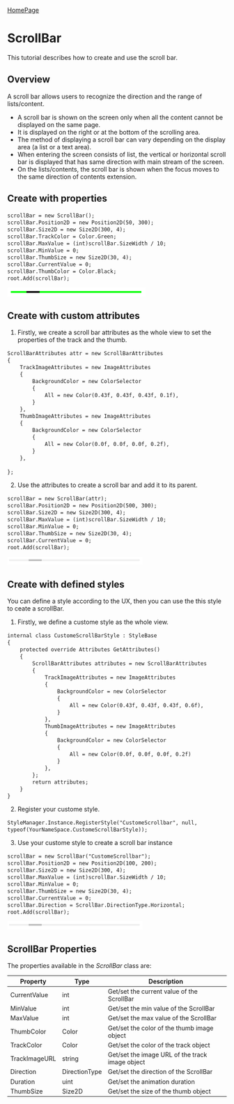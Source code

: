 [HomePage](./Guide.md)<br>

# ScrollBar
This tutorial describes how to create and use the scroll bar.

## Overview
A scroll bar allows users to recognize the direction and the range of lists/content.

- A scroll bar is shown on the screen only when all the content cannot be displayed on the same page.
- It is displayed on the right or at the bottom of the scrolling area.
- The method of displaying a scroll bar can vary depending on the display area (a list or a text area).
- When entering the screen consists of list, the vertical or horizontal scroll bar is displayed that has same direction with main stream of the screen.
- On the lists/contents, the scroll bar is shown when the focus moves to the same direction of contents extension.

## Create with properties

~~~{.cs}
scrollBar = new ScrollBar();
scrollBar.Position2D = new Position2D(50, 300);
scrollBar.Size2D = new Size2D(300, 4);
scrollBar.TrackColor = Color.Green;           
scrollBar.MaxValue = (int)scrollBar.SizeWidth / 10;
scrollBar.MinValue = 0;
scrollBar.ThumbSize = new Size2D(30, 4);
scrollBar.CurrentValue = 0;
scrollBar.ThumbColor = Color.Black;
root.Add(scrollBar);
~~~
![CreateWithProperties](../../assets/images/components/scrollbar_properties.PNG)
## Create with custom attributes
1. Firstly, we create a scroll bar attributes as the whole view to set the properties of the track and the thumb.

~~~{.cs}
ScrollBarAttributes attr = new ScrollBarAttributes
{
    TrackImageAttributes = new ImageAttributes
    {
        BackgroundColor = new ColorSelector
        {
            All = new Color(0.43f, 0.43f, 0.43f, 0.1f),
        }
    },
    ThumbImageAttributes = new ImageAttributes
    {
        BackgroundColor = new ColorSelector
        {
            All = new Color(0.0f, 0.0f, 0.0f, 0.2f),
        }
    },

};
~~~

2. Use the attributes to create a scroll bar and add it to its parent.

~~~{.cs}
scrollBar = new ScrollBar(attr);
scrollBar.Position2D = new Position2D(500, 300);
scrollBar.Size2D = new Size2D(300, 4);
scrollBar.MaxValue = (int)scrollBar.SizeWidth / 10;
scrollBar.MinValue = 0;
scrollBar.ThumbSize = new Size2D(30, 4);
scrollBar.CurrentValue = 0;
root.Add(scrollBar);
~~~
![CreateWithAttributes](../../assets/images/components/scrollbar_attr.PNG)

## Create with defined styles
You can define a style according to the UX, then you can use the this style to ceate a scrollBar.

1. Firstly, we define a custome style as the whole view.
~~~{.cs}
internal class CustomeScrollBarStyle : StyleBase
{
    protected override Attributes GetAttributes()
    {
        ScrollBarAttributes attributes = new ScrollBarAttributes
        {
            TrackImageAttributes = new ImageAttributes
            {
                BackgroundColor = new ColorSelector
                {
                    All = new Color(0.43f, 0.43f, 0.43f, 0.6f),
                }
            },
            ThumbImageAttributes = new ImageAttributes
            {
                BackgroundColor = new ColorSelector
                {
                    All = new Color(0.0f, 0.0f, 0.0f, 0.2f)
                }
            },
        };
        return attributes;
    }
}
~~~

2. Register your custome style.

~~~{.cs}
StyleManager.Instance.RegisterStyle("CustomeScrollbar", null, typeof(YourNameSpace.CustomeScrollBarStyle));
~~~

3. Use your custome style to create a scroll bar instance
~~~{.cs}
scrollBar = new ScrollBar("CustomeScrollbar");
scrollBar.Position2D = new Position2D(100, 200);
scrollBar.Size2D = new Size2D(300, 4);
scrollBar.MaxValue = (int)scrollBar.SizeWidth / 10;
scrollBar.MinValue = 0;
scrollBar.ThumbSize = new Size2D(30, 4);
scrollBar.CurrentValue = 0;
scrollBar.Direction = ScrollBar.DirectionType.Horizontal;
root.Add(scrollBar);
~~~
![CreateWithStyle](../../assets/images/components/scrollbar_style.PNG)


## ScrollBar Properties

The properties available in the *ScrollBar* class are:

| Property  | Type | Description
| ------------ | ------------ | ------------ |
| CurrentValue | int | Get/set the current value of the ScrollBar |
| MinValue | int | Get/set the min value of the ScrollBar |
| MaxValue | int | Get/set the max value of the ScrollBar |
| ThumbColor | Color | Get/set the color of the thumb image object |
| TrackColor | Color | Get/set the color of the track object |
| TrackImageURL | string | Get/set the image URL of the track image object |
| Direction | DirectionType | Get/set the direction of the ScrollBar |
| Duration | uint | Get/set the animation duration |
| ThumbSize | Size2D | Get/set the size of the thumb object |
